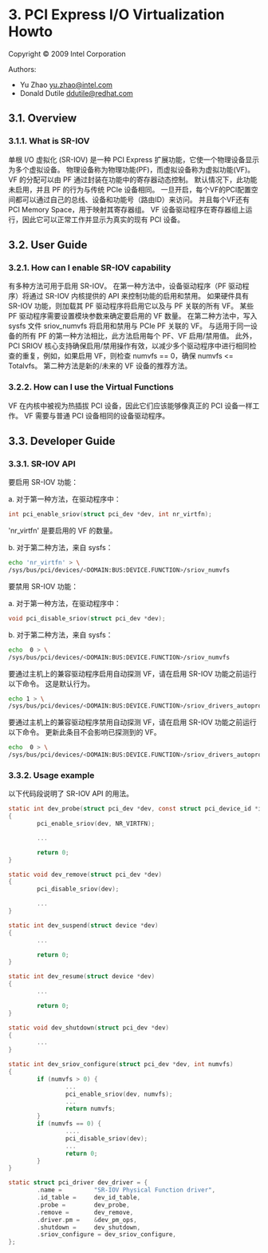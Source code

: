 
# 3. PCI Express I/O Virtualization Howto

Copyright © 2009 Intel Corporation

Authors:

- Yu Zhao <yu.zhao@intel.com>
- Donald Dutile <ddutile@redhat.com>


## 3.1. Overview

### 3.1.1. What is SR-IOV

单根 I/O 虚拟化 (SR-IOV) 是一种 PCI Express 扩展功能，它使一个物理设备显示为多个虚拟设备。 物理设备称为物理功能(PF)，而虚拟设备称为虚拟功能(VF)。 VF 的分配可以由 PF 通过封装在功能中的寄存器动态控制。 默认情况下，此功能未启用，并且 PF 的行为与传统 PCIe 设备相同。 一旦开启，每个VF的PCI配置空间都可以通过自己的总线、设备和功能号（路由ID）来访问。 并且每个VF还有PCI Memory Space，用于映射其寄存器组。 VF 设备驱动程序在寄存器组上运行，因此它可以正常工作并显示为真实的现有 PCI 设备。


## 3.2. User Guide

### 3.2.1. How can I enable SR-IOV capability

有多种方法可用于启用 SR-IOV。 在第一种方法中，设备驱动程序（PF 驱动程序）将通过 SR-IOV 内核提供的 API 来控制功能的启用和禁用。 如果硬件具有 SR-IOV 功能，则加载其 PF 驱动程序将启用它以及与 PF 关联的所有 VF。 某些 PF 驱动程序需要设置模块参数来确定要启用的 VF 数量。 在第二种方法中，写入 sysfs 文件 sriov_numvfs 将启用和禁用与 PCIe PF 关联的 VF。 与适用于同一设备的所有 PF 的第一种方法相比，此方法启用每个 PF、VF 启用/禁用值。 此外，PCI SRIOV 核心支持确保启用/禁用操作有效，以减少多个驱动程序中进行相同检查的重复，例如，如果启用 VF，则检查 numvfs == 0，确保 numvfs <= Totalvfs。 第二种方法是新的/未来的 VF 设备的推荐方法。


### 3.2.2. How can I use the Virtual Functions

VF 在内核中被视为热插拔 PCI 设备，因此它们应该能够像真正的 PCI 设备一样工作。 VF 需要与普通 PCI 设备相同的设备驱动程序。


## 3.3. Developer Guide

### 3.3.1. SR-IOV API

要启用 SR-IOV 功能：

a. 对于第一种方法，在驱动程序中：

```c
int pci_enable_sriov(struct pci_dev *dev, int nr_virtfn);
```

'nr_virtfn' 是要启用的 VF 的数量。

b. 对于第二种方法，来自 sysfs：

```bash
echo 'nr_virtfn' > \
/sys/bus/pci/devices/<DOMAIN:BUS:DEVICE.FUNCTION>/sriov_numvfs
```

要禁用 SR-IOV 功能：

a. 对于第一种方法，在驱动程序中：

```c
void pci_disable_sriov(struct pci_dev *dev);
```

b. 对于第二种方法，来自 sysfs：

```bash
echo  0 > \
/sys/bus/pci/devices/<DOMAIN:BUS:DEVICE.FUNCTION>/sriov_numvfs
```

要通过主机上的兼容驱动程序启用自动探测 VF，请在启用 SR-IOV 功能之前运行以下命令。 这是默认行为。

```bash
echo 1 > \
/sys/bus/pci/devices/<DOMAIN:BUS:DEVICE.FUNCTION>/sriov_drivers_autoprobe
```

要通过主机上的兼容驱动程序禁用自动探测 VF，请在启用 SR-IOV 功能之前运行以下命令。 更新此条目不会影响已探测到的 VF。

```bash
echo  0 > \
/sys/bus/pci/devices/<DOMAIN:BUS:DEVICE.FUNCTION>/sriov_drivers_autoprobe
```


### 3.3.2. Usage example

以下代码段说明了 SR-IOV API 的用法。

```c
static int dev_probe(struct pci_dev *dev, const struct pci_device_id *id)
{
        pci_enable_sriov(dev, NR_VIRTFN);

        ...

        return 0;
}

static void dev_remove(struct pci_dev *dev)
{
        pci_disable_sriov(dev);

        ...
}

static int dev_suspend(struct device *dev)
{
        ...

        return 0;
}

static int dev_resume(struct device *dev)
{
        ...

        return 0;
}

static void dev_shutdown(struct pci_dev *dev)
{
        ...
}

static int dev_sriov_configure(struct pci_dev *dev, int numvfs)
{
        if (numvfs > 0) {
                ...
                pci_enable_sriov(dev, numvfs);
                ...
                return numvfs;
        }
        if (numvfs == 0) {
                ....
                pci_disable_sriov(dev);
                ...
                return 0;
        }
}

static struct pci_driver dev_driver = {
        .name =         "SR-IOV Physical Function driver",
        .id_table =     dev_id_table,
        .probe =        dev_probe,
        .remove =       dev_remove,
        .driver.pm =    &dev_pm_ops,
        .shutdown =     dev_shutdown,
        .sriov_configure = dev_sriov_configure,
};
```
